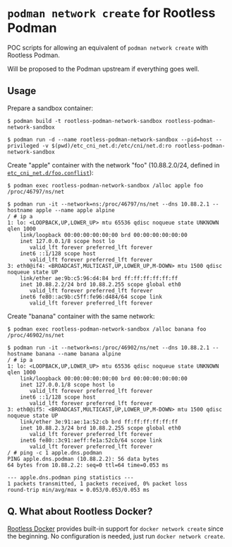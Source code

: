 # `podman network create` for Rootless Podman

POC scripts for allowing an equivalent of `podman network create` with Rootless Podman.

Will be proposed to the Podman upstream if everything goes well.

## Usage

Prepare a sandbox container:
```console
$ podman build -t rootless-podman-network-sandbox rootless-podman-network-sandbox

$ podman run -d --name rootless-podman-network-sandbox --pid=host --privileged -v $(pwd)/etc_cni_net.d:/etc/cni/net.d:ro rootless-podman-network-sandbox
```

Create "apple" container with the network "foo" (10.88.2.0/24, defined in [`etc_cni_net.d/foo.conflist`](./etc_cni_net.d/foo.conflist)):
```console
$ podman exec rootless-podman-network-sandbox /alloc apple foo
/proc/46797/ns/net

$ podman run -it --network=ns:/proc/46797/ns/net --dns 10.88.2.1 --hostname apple --name apple alpine
/ # ip a
1: lo: <LOOPBACK,UP,LOWER_UP> mtu 65536 qdisc noqueue state UNKNOWN qlen 1000
    link/loopback 00:00:00:00:00:00 brd 00:00:00:00:00:00
    inet 127.0.0.1/8 scope host lo
       valid_lft forever preferred_lft forever
    inet6 ::1/128 scope host 
       valid_lft forever preferred_lft forever
3: eth0@if4: <BROADCAST,MULTICAST,UP,LOWER_UP,M-DOWN> mtu 1500 qdisc noqueue state UP 
    link/ether ae:9b:c5:96:d4:84 brd ff:ff:ff:ff:ff:ff
    inet 10.88.2.2/24 brd 10.88.2.255 scope global eth0
       valid_lft forever preferred_lft forever
    inet6 fe80::ac9b:c5ff:fe96:d484/64 scope link 
       valid_lft forever preferred_lft forever
```

Create "banana" container with the same network:
```console
$ podman exec rootless-podman-network-sandbox /alloc banana foo
/proc/46902/ns/net

$ podman run -it --network=ns:/proc/46902/ns/net --dns 10.88.2.1 --hostname banana --name banana alpine
/ # ip a
1: lo: <LOOPBACK,UP,LOWER_UP> mtu 65536 qdisc noqueue state UNKNOWN qlen 1000
    link/loopback 00:00:00:00:00:00 brd 00:00:00:00:00:00
    inet 127.0.0.1/8 scope host lo
       valid_lft forever preferred_lft forever
    inet6 ::1/128 scope host 
       valid_lft forever preferred_lft forever
3: eth0@if5: <BROADCAST,MULTICAST,UP,LOWER_UP,M-DOWN> mtu 1500 qdisc noqueue state UP 
    link/ether 3e:91:ae:1a:52:cb brd ff:ff:ff:ff:ff:ff
    inet 10.88.2.3/24 brd 10.88.2.255 scope global eth0
       valid_lft forever preferred_lft forever
    inet6 fe80::3c91:aeff:fe1a:52cb/64 scope link 
       valid_lft forever preferred_lft forever
/ # ping -c 1 apple.dns.podman
PING apple.dns.podman (10.88.2.2): 56 data bytes
64 bytes from 10.88.2.2: seq=0 ttl=64 time=0.053 ms

--- apple.dns.podman ping statistics ---
1 packets transmitted, 1 packets received, 0% packet loss
round-trip min/avg/max = 0.053/0.053/0.053 ms
```

## Q. What about Rootless Docker?

[Rootless Docker](https://docs.docker.com/engine/security/rootless/) provides built-in support for `docker network create` since the beginning.
No configuration is needed, just run `docker network create`.
